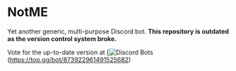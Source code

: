 # NotME
Yet another generic, multi-purpose Discord bot.
**This repository is outdated as the version control system broke.**

Vote for the up-to-date version at 
[![Discord Bots](https://top.gg/api/widget/873922961491525682.svg)(https://top.gg/bot/873922961491525682)
